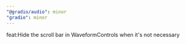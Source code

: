 ```yaml
---
"@gradio/audio": minor
"gradio": minor
---
```


feat:Hide the scroll bar in WaveformControls when it's not necessary
